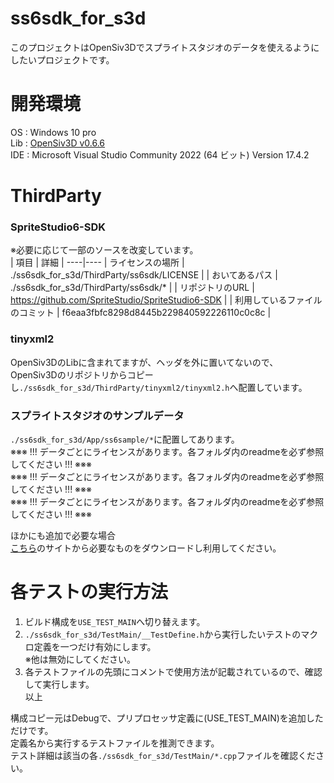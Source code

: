 # ss6sdk_for_s3d
このプロジェクトはOpenSiv3Dでスプライトスタジオのデータを使えるようにしたいプロジェクトです。  

# 開発環境
OS  : Windows 10 pro  
Lib : [OpenSiv3D v0.6.6](https://github.com/Siv3D/OpenSiv3D)  
IDE : Microsoft Visual Studio Community 2022 (64 ビット) Version 17.4.2  

# ThirdParty
### SpriteStudio6-SDK
※必要に応じて一部のソースを改変しています。  
| 項目 | 詳細 |
----|----
| ライセンスの場所 | ./ss6sdk_for_s3d/ThirdParty/ss6sdk/LICENSE |
| おいてあるパス | ./ss6sdk_for_s3d/ThirdParty/ss6sdk/* |
| リポジトリのURL | https://github.com/SpriteStudio/SpriteStudio6-SDK |
| 利用しているファイルのコミット | f6eaa3fbfc8298d8445b229840592226110c0c8c |  
  
### tinyxml2
OpenSiv3DのLibに含まれてますが、ヘッダを外に置いてないので、  
OpenSiv3Dのリポジトリからコピーし`./ss6sdk_for_s3d/ThirdParty/tinyxml2/tinyxml2.h`へ配置しています。  
  
### スプライトスタジオのサンプルデータ
`./ss6sdk_for_s3d/App/ss6sample/*`に配置してあります。  
※※※ !!! データごとにライセンスがあります。各フォルダ内のreadmeを必ず参照してください !!! ※※※  
※※※ !!! データごとにライセンスがあります。各フォルダ内のreadmeを必ず参照してください !!! ※※※  
※※※ !!! データごとにライセンスがあります。各フォルダ内のreadmeを必ず参照してください !!! ※※※  
  
ほかにも追加で必要な場合  
[こちら](https://www.webtech.co.jp/help/ja/spritestudio/download/sample/)のサイトから必要なものをダウンロードし利用してください。  

# 各テストの実行方法
1. ビルド構成を`USE_TEST_MAIN`へ切り替えます。  
2. `./ss6sdk_for_s3d/TestMain/__TestDefine.h`から実行したいテストのマクロ定義を一つだけ有効にします。  
※他は無効にしてください。  
3. 各テストファイルの先頭にコメントで使用方法が記載されているので、確認して実行します。  
以上  

構成コピー元はDebugで、プリプロセッサ定義に(USE_TEST_MAIN)を追加しただけです。  
定義名から実行するテストファイルを推測できます。  
テスト詳細は該当の各`./ss6sdk_for_s3d/TestMain/*.cpp`ファイルを確認ください。  